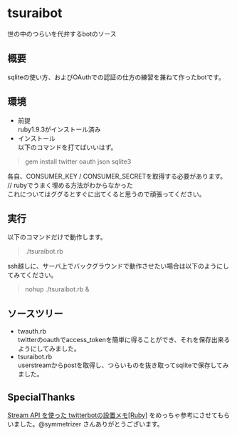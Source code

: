 tsuraibot
=========

世の中のつらいを代弁するbotのソース


概要
----
sqliteの使い方、およびOAuthでの認証の仕方の練習を兼ねて作ったbotです。

 
環境
----
* 前提  
ruby1.9.3がインストール済み
* インストール  
以下のコマンドを打てばいいはず。

> gem install twitter oauth json sqlite3

各自、CONSUMER_KEY / CONSUMER_SECRETを取得する必要があります。 // rubyでうまく埋める方法がわからなかった  
これについてはググるとすぐに出てくると思うので頑張ってください。

実行
----
以下のコマンドだけで動作します。
> ./tsuraibot.rb

ssh越しに、サーバ上でバックグラウンドで動作させたい場合は以下のようにしてみてください。  
> nohup ./tsuraibot.rb &

ソースツリー
----------
* twauth.rb  
  twitterのoauthでaccess_tokenを簡単に得ることができ、それを保存出来るようにしてみました。
* tsuraibot.rb  
  userstreamからpostを取得し、つらいものを抜き取ってsqliteで保存してみました。

SpecialThanks
-------------
[Stream API を使った twitterbotの設置メモ[Ruby]](http://nyannya-n.tumblr.com/post/42504403441/stream-api-twitterbot-ruby) をめっちゃ参考にさせてもらいました。@symmetrizer さんありがとうございます。